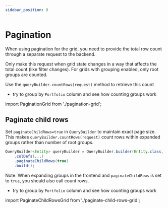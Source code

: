 ```yaml
---
sidebar_position: 8
---
```


# Pagination
When using pagination for the grid, you need to provide the total row count through a separate request to the backend. 

Only make this request when grid state changes in a way that affects the total count (like filter changes).
For grids with grouping enabled, only root groups are counted. 

Use the `queryBuilder.countRows(request)` method to retrieve this count

- try to group by `Portfolio` column and see how counting groups work

import PaginationGrid from './pagination-grid';

<PaginationGrid></PaginationGrid>


## Paginate child rows
Set `paginateChildRows=true` in `QueryBuilder` to maintain exact page size. This makes `queryBuilder.countRows(request)` 
count rows within expanded groups rather than number of root groups.

```java
QueryBuilder<Entity> queryBuilder = QueryBuilder.builder(Entity.class, entityManager)
    .colDefs(...)
    .paginateChildRows(true)
    .build();
```

Note: When expanding groups in the frontend and `paginateChildRows` is set to `true`, you should also call count rows.

- try to group by `Portfolio` column and see how counting groups work

import PaginateChildRowsGrid from './paginate-child-rows-grid';


<PaginateChildRowsGrid></PaginateChildRowsGrid>